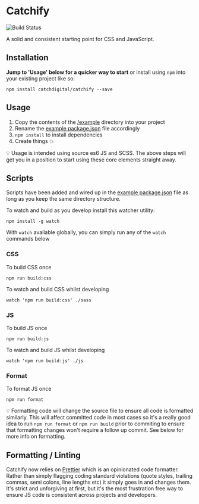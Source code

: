 # Catchify

![Build Status](https://travis-ci.org/catchdigital/catchify.svg?branch=master)

A solid and consistent starting point for CSS and JavaScript.

## Installation
**Jump to 'Usage' below for a quicker way to start** or install using `npm` into your existing project like so:

```
npm install catchdigital/catchify --save
```

## Usage
1. Copy the contents of the [/example](./example) directory into your project
2. Rename the [example package.json](./example/package.json) file accordingly
3. `npm install` to install dependencies
4. Create things 💥

💡 Usage is intended using source es6 JS and SCSS.  The above steps will get you in a position to start using these core elements straight away.

## Scripts
Scripts have been added and wired up in the [example package.json](./example/package.json) file as long as you keep the same directory structure.

To watch and build as you develop install this watcher utility:
```
npm install -g watch
```

With `watch` available globally, you can simply run any of the `watch` commands below

### CSS
To build CSS once
```
npm run build:css
```

To watch and build CSS whilst developing
```
watch 'npm run build:css' ./sass
```

### JS
To build JS once
```
npm run build:js
```

To watch and build JS whilst developing
```
watch 'npm run build:js' ./js
```

### Format
To format JS once
```
npm run format
```

💡 Formatting code will change the source file to ensure all code is formatted similarly.  This will affect committed code in most cases so it's a really good idea to run `npm run format` or `npm run build` prior to commiting to ensure that formatting changes won't require a follow up commit.  See below for more info on formatting.

## Formatting / Linting
Catchify now relies on [Prettier](https://github.com/prettier/prettier) which is an opinionated code formatter.  Rather than simply flagging coding standard violations (quote styles, trailing commas, semi colons, line lengths etc) it simply goes in and changes them.  It's strict and unforgiving at first, but it's the most frustration free way to ensure JS code is consistent across projects and developers.
